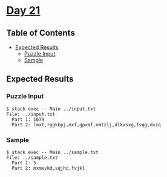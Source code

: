 # [Day 21](https://adventofcode.com/2020/day/21)

## Table of Contents

- [Expected Results](#expected-results)
  - [Puzzle Input](#puzzle-input)
  - [Sample](#sample)

## Expected Results

### Puzzle Input

```console
$ stack exec -- Main ../input.txt
File: ../input.txt
  Part 1: 1679
  Part 2: lmxt,rggkbpj,mxf,gpxmf,nmtzlj,dlkxsxg,fvqg,dxzq
```

### Sample

```console
$ stack exec -- Main ../sample.txt
File: ../sample.txt
  Part 1: 5
  Part 2: mxmxvkd,sqjhc,fvjkl
```
